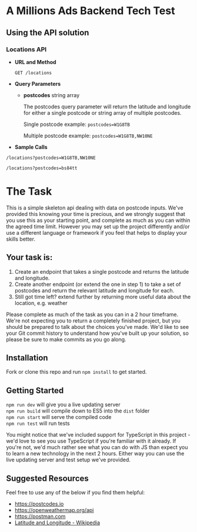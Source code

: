 # A Millions Ads Backend Tech Test

## Using the API solution

### **Locations API**

- **URL and Method**

  `GET /locations`

- **Query Parameters**

  - **postcodes** string array

    The postcodes query parameter will return the latitude and longitude for either a single postcode or string array of multiple postcodes.

    Single postcode example: `postcodes=W1G8TB`

    Multiple postcode example: `postcodes=W1G8TB,NW10NE`

- **Sample Calls**

`/locations?postcodes=W1G8TB,NW10NE`

`/locations?postcodes=bs84tt`

# The Task

This is a simple skeleton api dealing with data on postcode inputs. We've provided this knowing your time is precious, and we strongly suggest that you use this as your starting point, and complete as much as you can within the agreed time limit. However you may set up the project differently and/or use a different language or framework if you feel that helps to display your skills better.

## Your task is:

1. Create an endpoint that takes a single postcode and returns the latitude and longitude.
2. Create another endpoint (or extend the one in step 1) to take a set of postcodes and return the relevant latitude and longitude for each.
3. Still got time left? extend further by returning more useful data about the location, e.g. weather

Please complete as much of the task as you can in a 2 hour timeframe. We're not expecting you to return a completely finished project, but you should be prepared to talk about the choices you've made. We'd like to see your Git commit history to understand how you've built up your solution, so please be sure to make commits as you go along.

## Installation

Fork or clone this repo and run `npm install` to get started.

## Getting Started

`npm run dev` will give you a live updating server<br/>
`npm run build` will compile down to ES5 into the `dist` folder<br/>
`npm run start` will serve the compiled code<br/>
`npm run test` will run tests<br/>

You might notice that we've included support for TypeScript in this project - we'd love to see you use TypeScript if you're familiar with it already. If you're not, we'd much rather see what you can do with JS than expect you to learn a new technology in the next 2 hours. Either way you can use the live updating server and test setup we've provided.

## Suggested Resources

Feel free to use any of the below if you find them helpful:

- https://postcodes.io
- https://openweathermap.org/api
- https://postman.com
- [Latitude and Longitude - Wikipedia](https://en.wikipedia.org/wiki/Geographic_coordinate_system#Latitude_and_longitude)
